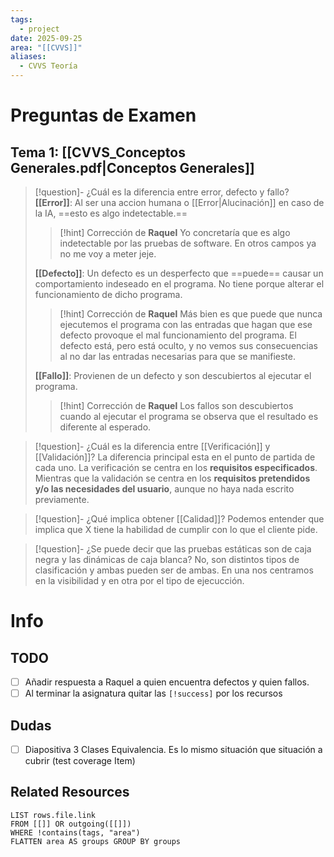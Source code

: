 ```yaml
---
tags:
  - project
date: 2025-09-25
area: "[[CVVS]]"
aliases:
  - CVVS Teoría
---
```

# Preguntas de Examen
## Tema 1: [[CVVS_Conceptos Generales.pdf|Conceptos Generales]]

> [!question]- ¿Cuál es la diferencia entre error, defecto y fallo?
> **[[Error]]**: Al ser una accion humana o [[Error|Alucinación]] en caso de la IA, ==esto es algo indetectable.==
> > [!hint] Corrección de **Raquel**
> > Yo concretaría que es algo indetectable por las pruebas de software. En otros campos ya no me voy a meter jeje.
> 
> **[[Defecto]]**: Un defecto es un desperfecto que ==puede== causar un comportamiento indeseado en el programa. No tiene porque alterar el funcionamiento de dicho programa.
> > [!hint] Corrección de **Raquel**
> > Más bien es que puede que nunca ejecutemos el programa con las entradas que hagan que ese defecto provoque el mal funcionamiento del programa. El defecto está, pero está oculto, y no vemos sus consecuencias al no dar las entradas necesarias para que se manifieste.
> 
> **[[Fallo]]**:  Provienen de un defecto y son descubiertos al ejecutar el programa.
> > [!hint] Corrección de **Raquel**
> > Los fallos son descubiertos cuando al ejecutar el programa se observa que el resultado es diferente al esperado.

> [!question]- ¿Cuál es la diferencia entre [[Verificación]] y [[Validación]]?
> La diferencia principal esta en el punto de partida de cada uno. La verificación se centra en los **requisitos especificados**. Mientras que la validación se centra en los **requisitos pretendidos y/o las necesidades del usuario**, aunque no haya nada escrito previamente.

> [!question]- ¿Qué implica obtener [[Calidad]]?
> Podemos entender que implica que X tiene la habilidad de cumplir con lo que el cliente pide.

> [!question]- ¿Se puede decir que las pruebas estáticas son de caja negra y las dinámicas de caja blanca?
> No, son distintos tipos de clasificación y ambas pueden ser de ambas. En una nos centramos en la visibilidad y en otra por el tipo de ejecucción.

# Info
## TODO
- [ ] Añadir respuesta a Raquel a quien encuentra defectos y quien fallos.
- [ ] Al terminar la asignatura quitar las ``[!success]`` por los recursos
## Dudas
- [ ] Diapositiva 3 Clases Equivalencia. Es lo mismo situación que situación a cubrir (test coverage Item)
## Related Resources
```dataview
LIST rows.file.link
FROM [[]] OR outgoing([[]])
WHERE !contains(tags, "area")
FLATTEN area AS groups GROUP BY groups

```




